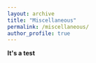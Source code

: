 ```yaml
---
layout: archive
title: "Miscellaneous"
permalink: /miscellaneous/
author_profile: true
---
```


**It's a test**

